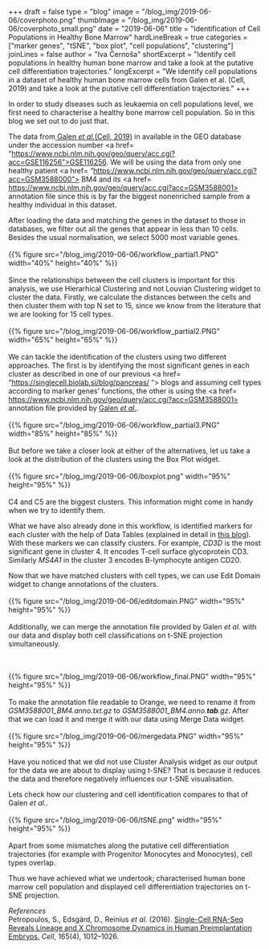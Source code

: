 +++
draft = false
type = "blog"
image = "/blog_img/2019-06-06/coverphoto.png"
thumbImage = "/blog_img/2019-06-06/coverphoto_small.png"
date = "2019-06-06"
title = "Identification of Cell Populations in Healthy Bone Marrow"
hardLineBreak = true 
categories = ["marker genes", "tSNE", "box plot", "cell populations", "clustering"]
joinLines = false
author = "Iva Černoša"
shortExcerpt = "Identify cell populations in healthy human bone marrow and take a look at the putative cell differentiation trajectories." 
longExcerpt = "We identify cell populations in a dataset of healthy human bone marrow cells from Galen et al. (Cell, 2019) and take a look at the putative cell differentiation trajectories." 
+++

In order to study diseases such as leukaemia on cell populations level, we first need to characterise a healthy bone marrow cell population. So in this blog we set out to do just that. 

The data from<a href= “https://www.sciencedirect.com/science/article/pii/S0092867419300947”> Galen  <i> et al.</i>(Cell, 2019)</a> in available in the GEO database under the accession number <a href= “https://www.ncbi.nlm.nih.gov/geo/query/acc.cgi?acc=GSE116256”>GSE116256</a>. We will be using the data from only one healthy patient <a href= “https://www.ncbi.nlm.nih.gov/geo/query/acc.cgi?acc=GSM3588000”> BM4 </a> and its <a href= https://www.ncbi.nlm.nih.gov/geo/query/acc.cgi?acc=GSM3588001> annotation file </a> since this is by far the biggest nonenriched sample from a healthy individual in this dataset. 
<br>

After loading the data and matching the genes in the dataset to those in databases, we filter out all the genes that appear in less than 10 cells. Besides the usual normalisation, we select 5000 most variable genes. 
\
\
{{% figure src="/blog_img/2019-06-06/workflow_partial1.PNG" width="40%" height="40%" %}}
\
\
Since the relationships between the cell clusters is important for this analysis, we use Hierarhical Clustering and not Louvian Clustering widget to cluster the data.  Firstly, we calculate the distances between the cells and then cluster them with top N set to 15, since we know from the literature that we are looking for 15 cell types. 
\
\
{{% figure src="/blog_img/2019-06-06/workflow_partial2.PNG" width="65%" height="65%" %}}
\
\
We can tackle the identification of the clusters using two different approaches. The first is by identifying the most significant genes in each cluster as described in one of our previous <a href= “https://singlecell.biolab.si/blog/pancreas/ “> blogs</a> and assuming cell types according to marker genes’ functions, the other is using the <a href= https://www.ncbi.nlm.nih.gov/geo/query/acc.cgi?acc=GSM3588001> annotation file </a> provided by <a href= “https://www.sciencedirect.com/science/article/pii/S0092867419300947”> Galen  <i> et al.</i></a>.
\
\
{{% figure src="/blog_img/2019-06-06/workflow_partial3.PNG" width="85%" height="85%" %}}
\
\
But before we take a closer look at either of the alternatives, let us take a look at the distribution of the clusters using the Box Plot widget. 
\
\
{{% figure src="/blog_img/2019-06-06/boxplot.png" width="95%" height="95%" %}}
\
\
C4 and C5 are the biggest clusters. This information might come in handy when we try to identify them.
<br>

What we have also already done in this workflow, is identified markers for each cluster with the help of Data Tables (explained in detail in <a href= “https://singlecell.biolab.si/blog/pancreas/“> this blog</a>). With these markers we can classify clusters. For example, <i>CD3D</i> is the most significant gene in cluster 4. It encodes T-cell surface glycoprotein CD3. Similarly <i>MS4A1</i> in the cluster 3 encodes B-lymphocyte antigen CD20.
<br>

Now that we have matched clusters with cell types, we can use Edit Domain widget to change annotations of the clusters. 
\
\
{{% figure src="/blog_img/2019-06-06/editdomain.PNG" width="95%" height="95%" %}}
\
\
Additionally, we can merge the annotation file provided by Galen  <i> et al.</i></a> with our data and display both cell classifications on t-SNE projection simultaneously. 
<!-- ali naj še na roko dopišem, kaj so preostale skupine?-->
\
\
{{% figure src="/blog_img/2019-06-06/workflow_final.PNG" width="95%" height="95%" %}}
\
\
To make the annotation file readable to Orange, we need to rename it from <i>GSM3588001_BM4.anno.txt.gz</i> to <i>GSM3588001_BM4.anno.<b>tab</b>.gz</i>. After that we can load it and merge it with our data using Merge Data widget.
\
\
{{% figure src="/blog_img/2019-06-06/mergedata.PNG" width="95%" height="95%" %}}
\
\
Have you noticed that we did not use Cluster Analysis widget as our output for the data we are about to display using t-SNE? That is because it reduces the data and therefore negatively influences our t-SNE visualisation. 
<br>

Lets check how our clustering and cell identification compares to that of Galen  <i> et al.</i>.
\
\
{{% figure src="/blog_img/2019-06-06/tSNE.png" width="95%" height="95%" %}}
\
\
Apart from some mismatches along the putative cell differentiation trajectories (for example with Progenitor Monocytes and Monocytes), cell types overlap. 
<br>    

Thus we have achieved what we undertook; characterised human bone marrow cell population and displayed cell differentiation trajectories on t-SNE projection.

*References* 
\
Petropoulos, S., Edsgärd, D., Reinius <i>et al.</i> (2016). <a href=”https://www.cell.com/fulltext/S0092-8674(16)30280-X”>Single-Cell RNA-Seq Reveals Lineage and X Chromosome Dynamics in Human Preimplantation Embryos.</a> <i>Cell</i>, 165(4), 1012–1026.
<!-- popravi-->